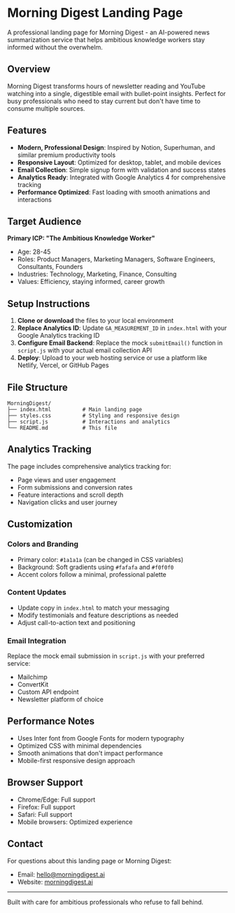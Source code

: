 # Morning Digest Landing Page

A professional landing page for Morning Digest - an AI-powered news summarization service that helps ambitious knowledge workers stay informed without the overwhelm.

## Overview

Morning Digest transforms hours of newsletter reading and YouTube watching into a single, digestible email with bullet-point insights. Perfect for busy professionals who need to stay current but don't have time to consume multiple sources.

## Features

- **Modern, Professional Design**: Inspired by Notion, Superhuman, and similar premium productivity tools
- **Responsive Layout**: Optimized for desktop, tablet, and mobile devices
- **Email Collection**: Simple signup form with validation and success states
- **Analytics Ready**: Integrated with Google Analytics 4 for comprehensive tracking
- **Performance Optimized**: Fast loading with smooth animations and interactions

## Target Audience

**Primary ICP: "The Ambitious Knowledge Worker"**
- Age: 28-45
- Roles: Product Managers, Marketing Managers, Software Engineers, Consultants, Founders
- Industries: Technology, Marketing, Finance, Consulting
- Values: Efficiency, staying informed, career growth

## Setup Instructions

1. **Clone or download** the files to your local environment
2. **Replace Analytics ID**: Update `GA_MEASUREMENT_ID` in `index.html` with your Google Analytics tracking ID
3. **Configure Email Backend**: Replace the mock `submitEmail()` function in `script.js` with your actual email collection API
4. **Deploy**: Upload to your web hosting service or use a platform like Netlify, Vercel, or GitHub Pages

## File Structure

```
MorningDigest/
├── index.html          # Main landing page
├── styles.css          # Styling and responsive design
├── script.js           # Interactions and analytics
└── README.md           # This file
```

## Analytics Tracking

The page includes comprehensive analytics tracking for:
- Page views and user engagement
- Form submissions and conversion rates
- Feature interactions and scroll depth
- Navigation clicks and user journey

## Customization

### Colors and Branding
- Primary color: `#1a1a1a` (can be changed in CSS variables)
- Background: Soft gradients using `#fafafa` and `#f0f0f0`
- Accent colors follow a minimal, professional palette

### Content Updates
- Update copy in `index.html` to match your messaging
- Modify testimonials and feature descriptions as needed
- Adjust call-to-action text and positioning

### Email Integration
Replace the mock email submission in `script.js` with your preferred service:
- Mailchimp
- ConvertKit
- Custom API endpoint
- Newsletter platform of choice

## Performance Notes

- Uses Inter font from Google Fonts for modern typography
- Optimized CSS with minimal dependencies
- Smooth animations that don't impact performance
- Mobile-first responsive design approach

## Browser Support

- Chrome/Edge: Full support
- Firefox: Full support
- Safari: Full support
- Mobile browsers: Optimized experience

## Contact

For questions about this landing page or Morning Digest:
- Email: hello@morningdigest.ai
- Website: [morningdigest.ai](https://morningdigest.ai)

---

Built with care for ambitious professionals who refuse to fall behind.